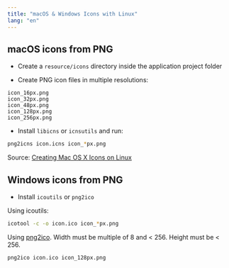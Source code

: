 ```yaml
---
title: "macOS & Windows Icons with Linux"
lang: "en"
---
```

## macOS icons from PNG

- Create a `resource/icons` directory inside the application project folder

- Create PNG icon files in multiple resolutions:
```
icon_16px.png
icon_32px.png
icon_48px.png
icon_128px.png
icon_256px.png
```

- Install `libicns` or `icnsutils` and run:
```bash
png2icns icon.icns icon_*px.png
```

Source: [Creating Mac OS X Icons on Linux](https://dentrassi.de/2014/02/25/creating-mac-os-x-icons-icns-on-linux/)

## Windows icons from PNG

- Install `icoutils` or `png2ico`

Using icoutils:
```bash
icotool -c -o icon.ico icon_*px.png
```

Using [png2ico](https://www.winterdrache.de/freeware/png2ico/).
Width must be multiple of 8 and < 256. Height must be < 256.
```bash
png2ico icon.ico icon_128px.png
```
